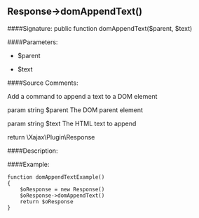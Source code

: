 ## Response->domAppendText()

####Signature: public function domAppendText($parent, $text)

####Parameters:

* $parent

* $text




####Source Comments:

Add a command to append a text to a DOM element



param string		$parent				The DOM parent element

param string		$text				The HTML text to append



return \Xajax\Plugin\Response



####Description:


####Example:
```
function domAppendTextExample()
{
    $oResponse = new Response()
    $oResponse->domAppendText()
    return $oResponse
}
```